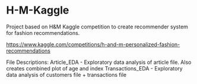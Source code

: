 # H-M-Kaggle

Project based on H&M Kaggle competition to create recommender system for fashion recommendations.

https://www.kaggle.com/competitions/h-and-m-personalized-fashion-recommendations

File Descriptions:
Article_EDA - Exploratory data analysis of article file. Also creates combined plot of age and index
Transactions_EDA - Exploratory data analysis of customers file + transactions file
